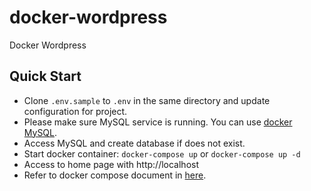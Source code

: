 # docker-wordpress
Docker Wordpress

## Quick Start

- Clone `.env.sample` to `.env` in the same directory and update configuration for project.
- Please make sure MySQL service is running. You can use [docker MySQL](https://github.com/felixle236/docker-mysql).
- Access MySQL and create database if does not exist.
- Start docker container: `docker-compose up` or `docker-compose up -d`
- Access to home page with http://localhost
- Refer to docker compose document in [here](https://docs.docker.com/compose/overview/#compose-documentation).

